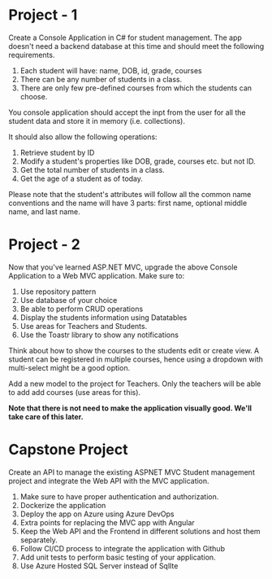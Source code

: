 # Project - 1
Create a Console Application in C# for student management. The app doesn't need a backend database at this time and should meet the following requirements.


1. Each student will have: name, DOB, id, grade, courses
2. There can be any number of students in a class.
3. There are only few pre-defined courses from which the students can choose.

You console application should accept the inpt from the user for all the student data and store it in memory (i.e. collections). 

It should also allow the following operations:

1. Retrieve student by ID
2. Modify a student's properties like DOB, grade, courses etc. but not ID.
3. Get the total number of students in a class.
4. Get the age of a student as of today.


Please note that the student's attributes will follow all the common name conventions and the name will have 3 parts: first name, optional middle name, and last name.

# Project - 2
Now that you've learned ASP.NET MVC, upgrade the above Console Application to a Web MVC application. Make sure to:
1. Use repository pattern
2. Use database of your choice
3. Be able to perform CRUD operations
4. Display the students information using Datatables
5. Use areas for Teachers and Students.
6. Use the Toastr library to show any notifications

Think about how to show the courses to the students edit or create view. A student can be registered in multiple courses, hence using a dropdown with multi-select might be a good option.

Add a new model to the project for Teachers. Only the teachers will be able to add add courses (use areas for this). 

**Note that there is not need to make the application visually good. We'll take care of this later.**

# Capstone Project 
Create an API to manage the existing ASPNET MVC Student management project and integrate the Web API with the MVC application. 
1. Make sure to have proper authentication and authorization.
2. Dockerize the application
3. Deploy the app on Azure using Azure DevOps
4. Extra points for replacing the MVC app with Angular
5. Keep the Web API and the Frontend in different solutions and host them separately.
6. Follow CI/CD process to integrate the application with Github
7. Add unit tests to perform basic testing of your application. 
8. Use Azure Hosted SQL Server instead of SqlIte
